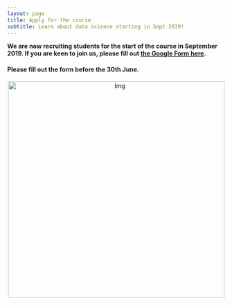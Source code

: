 ```yaml
---
layout: page
title: Apply for the course
subtitle: Learn about data science starting in Sept 2019!
---
```


__We are now recruiting students for the start of the course in September 2019. If you are keen to join us, please fill out <a href="https://forms.gle/ktD9rrsrCvC8MY1A9" target="_blank">the Google Form here</a>.__

#### Please fill out the form before the 30th June.

<center> <img src="{{ site.baseurl }}/img/Coding-Club-collage.jpg" alt="Img" style="width: 500px;"/> </center>
